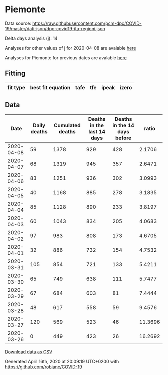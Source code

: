# Piemonte

Data source: https://raw.githubusercontent.com/pcm-dpc/COVID-19/master/dati-json/dpc-covid19-ita-regioni.json

Delta days analysis (j): 14

Analyses for other values of j for 2020-04-08 are avalable [here](../2020-04-08/README.md)

Analyses for Piemonte for previous dates are avalable [here](../README.md)

## Fitting 
|fit type|best fit equation|tafe|tfe|ipeak|izero|
|-------|-----|--------|------|---|---|

## Data
|Date|Daily deaths|Cumulated deaths|Deaths in the last 14 days|Deaths in the 14 days before|ratio|
|----|----------|-----------|-------|--------------------|-----|
|2020-04-08|59|1378|929|428|2.1706|
|2020-04-07|68|1319|945|357|2.6471|
|2020-04-06|83|1251|936|302|3.0993|
|2020-04-05|40|1168|885|278|3.1835|
|2020-04-04|85|1128|890|233|3.8197|
|2020-04-03|60|1043|834|205|4.0683|
|2020-04-02|97|983|808|173|4.6705|
|2020-04-01|32|886|732|154|4.7532|
|2020-03-31|105|854|721|133|5.4211|
|2020-03-30|65|749|638|111|5.7477|
|2020-03-29|67|684|603|81|7.4444|
|2020-03-28|48|617|558|59|9.4576|
|2020-03-27|120|569|523|46|11.3696|
|2020-03-26|0|449|423|26|16.2692|

[Download data as CSV](COVID-19_piemonte_j14_2020-04-08.csv)

Generated April 16th, 2020 at 20:09:19 UTC+0200 with https://github.com/robianc/COVID-19

